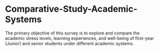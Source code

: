 # Comparative-Study-Academic-Systems
The primary objective of this survey is to explore and compare the academic stress levels, learning experiences, and well-being of first-year (Junior) and senior students under different academic systems.
